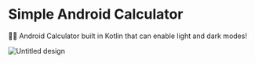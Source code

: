 # Simple Android Calculator
:iphone::abacus: Android Calculator built in Kotlin that can enable light and dark modes!

![Untitled design](https://user-images.githubusercontent.com/61693422/176434575-5d7c76a5-e22f-429f-bb3f-bc477c951583.png)
